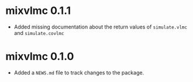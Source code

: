# mixvlmc 0.1.1

* Added missing documentation about the return values of `simulate.vlmc` and
  `simulate.covlmc`

# mixvlmc 0.1.0

* Added a `NEWS.md` file to track changes to the package.

